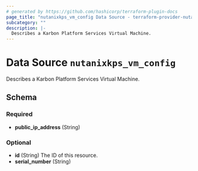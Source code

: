 ```yaml
---
# generated by https://github.com/hashicorp/terraform-plugin-docs
page_title: "nutanixkps_vm_config Data Source - terraform-provider-nutanixkps"
subcategory: ""
description: |-
  Describes a Karbon Platform Services Virtual Machine.
---
```


# Data Source `nutanixkps_vm_config`

Describes a Karbon Platform Services Virtual Machine.



<!-- schema generated by tfplugindocs -->
## Schema

### Required

- **public_ip_address** (String)

### Optional

- **id** (String) The ID of this resource.
- **serial_number** (String)


